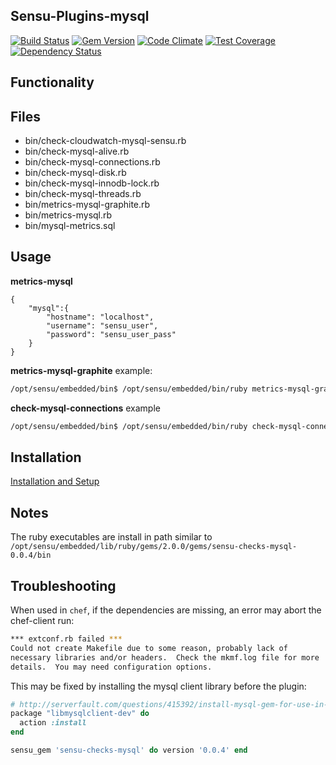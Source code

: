## Sensu-Plugins-mysql

[ ![Build Status](https://travis-ci.org/sensu-plugins/sensu-checks-mysql.svg?branch=master)](https://travis-ci.org/sensu-plugins/sensu-checks-mysql)
[![Gem Version](https://badge.fury.io/rb/sensu-checks-mysql.svg)](http://badge.fury.io/rb/sensu-checks-mysql)
[![Code Climate](https://codeclimate.com/github/sensu-plugins/sensu-checks-mysql/badges/gpa.svg)](https://codeclimate.com/github/sensu-plugins/sensu-checks-mysql)
[![Test Coverage](https://codeclimate.com/github/sensu-plugins/sensu-checks-mysql/badges/coverage.svg)](https://codeclimate.com/github/sensu-plugins/sensu-checks-mysql)
[![Dependency Status](https://gemnasium.com/sensu-plugins/sensu-checks-mysql.svg)](https://gemnasium.com/sensu-plugins/sensu-checks-mysql)

## Functionality

## Files
 * bin/check-cloudwatch-mysql-sensu.rb
 * bin/check-mysql-alive.rb
 * bin/check-mysql-connections.rb
 * bin/check-mysql-disk.rb
 * bin/check-mysql-innodb-lock.rb
 * bin/check-mysql-threads.rb
 * bin/metrics-mysql-graphite.rb
 * bin/metrics-mysql.rb
 * bin/mysql-metrics.sql

## Usage

**metrics-mysql**
```
{
    "mysql":{
        "hostname": "localhost",
        "username": "sensu_user",
        "password": "sensu_user_pass"
    }
}
```

**metrics-mysql-graphite** example:
```bash
/opt/sensu/embedded/bin$ /opt/sensu/embedded/bin/ruby metrics-mysql-graphite.rb --host=localhost --port=3306 --user=collectd --pass=tflypass --socket=/data/mysql.sock
```

**check-mysql-connections** example
```bash
/opt/sensu/embedded/bin$ /opt/sensu/embedded/bin/ruby check-mysql-connections.rb --host=localhost --port=3306 --user=collectd --pass=tflypass --socket=/data/mysql.sock
```

## Installation

[Installation and Setup](http://sensu-plugins.io/docs/installation_instructions.html)

## Notes
The ruby executables are install in path similar to `/opt/sensu/embedded/lib/ruby/gems/2.0.0/gems/sensu-checks-mysql-0.0.4/bin`

## Troubleshooting
When used in `chef`, if the dependencies are missing, an error may abort the chef-client run: 
```bash
*** extconf.rb failed ***
Could not create Makefile due to some reason, probably lack of
necessary libraries and/or headers.  Check the mkmf.log file for more
details.  You may need configuration options.
```
This may be fixed by installing the mysql client library before the plugin:
```ruby
# http://serverfault.com/questions/415392/install-mysql-gem-for-use-in-chef-client
package "libmysqlclient-dev" do
  action :install
end

sensu_gem 'sensu-checks-mysql' do version '0.0.4' end

```
